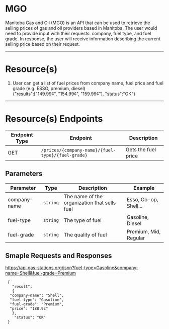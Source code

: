# MGO

Manitoba Gas and Oil (MGO) is an API that can be used to retrieve the selling
prices of gas and oil providers based in Manitoba. The user would need to
provide input with their requests: company, fuel type, and fuel grade.
In response, the user will receive information describing the current selling
price based on their request.

---

# Resource(s)

1. User can get a list of fuel prices from company name, fuel price and fuel grade (e.g. ESSO, premium, diesel)  
   {"results":["149.99¢", "154.99¢", "159.99¢"], "status":"OK"}

---

# Resource(s) Endpoints

| Endpoint Type | Endpoint                                          | Description         |
| ------------- | ------------------------------------------------- | ------------------- |
| GET           | `/prices/{company-name}/{fuel-type}/{fuel-grade}` | Gets the fuel price |

## Parameters

| Parameter    |   Type   | Description                                  | Example               |
| ------------ | :------: | -------------------------------------------- | --------------------- |
| company-name | `string` | The name of the organization that sells fuel | Esso, Co-op, Shell... |
| fuel-type    | `string` | The type of fuel                             | Gasoline, Diesel      |
| fuel-grade   | `string` | The quality of fuel                          | Premium, Mid, Regular |

## Smaple Requests and Responses

https://api.gas-stations.org/json?fuel-type=Gasoline&company-name=Shell&fuel-grade=Premium

```
 {
   "result":
   {
  "company-name": "Shell",
  "fuel-type": "Gasoline",
  "fuel-grade": "Premium",
  "price": "188.9¢"
   },
    "status": "OK"
 }
```
